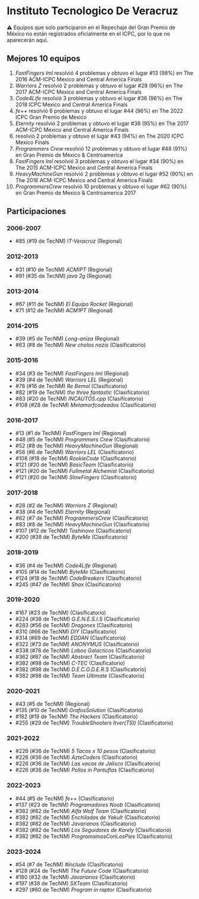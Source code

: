 # Instituto Tecnologico De Veracruz

:warning: Equipos que solo participaron en el Repechaje del Gran Premio de México no están registrados oficialmente en el ICPC, por lo que no aparecerán aquí.

## Mejores 10 equipos

1. _FastFingers lml_ resolvió 4 problemas y obtuvo el lugar #13 (98%) en The 2016 ACM-ICPC Mexico and Central America Finals
1. _Warriors Z_ resolvió 2 problemas y obtuvo el lugar #28 (96%) en The 2017 ACM-ICPC Mexico and Central America Finals
1. _Code4Life_ resolvió 3 problemas y obtuvo el lugar #36 (96%) en The 2018 ICPC Mexico and Central America Finals
1. _fe++_ resolvió 6 problemas y obtuvo el lugar #44 (96%) en The 2022 ICPC Gran Premio de Mexico
1. _Eternity_ resolvió 2 problemas y obtuvo el lugar #38 (95%) en The 2017 ACM-ICPC Mexico and Central America Finals
1. _<CodeBreakers/>_ resolvió 2 problemas y obtuvo el lugar #43 (94%) en The 2020 ICPC Mexico Finals
1. _Programmers Crew_ resolvió 12 problemas y obtuvo el lugar #48 (91%) en Gran Premio de Mexico & Centroamerica
1. _FastFingers lml_ resolvió 3 problemas y obtuvo el lugar #34 (90%) en The 2015 ACM-ICPC Mexico and Central America Finals
1. _HeavyMachineGun_ resolvió 2 problemas y obtuvo el lugar #52 (90%) en The 2016 ACM-ICPC Mexico and Central America Finals
1. _ProgrammersCrew_ resolvió 10 problemas y obtuvo el lugar #62 (90%) en Gran Premio de Mexico & Centroamerica 2017

## Participaciones

### 2006-2007

- #85 (#19 de TecNM) _IT-Veracruz_ (Regional)

### 2012-2013

- #31 (#10 de TecNM) _ACMIPT_ (Regional)
- #91 (#35 de TecNM) _java 2g_ (Regional)

### 2013-2014

- #67 (#11 de TecNM) _El Equipo Rocket_ (Regional)
- #71 (#12 de TecNM) _ACM1PT_ (Regional)

### 2014-2015

- #39 (#5 de TecNM) _Long-aniza_ (Regional)
- #63 (#8 de TecNM) _New cholos nazis_ (Clasificatorio)

### 2015-2016

- #34 (#3 de TecNM) _FastFingers lml_ (Regional)
- #39 (#4 de TecNM) _Warriors LEL_ (Regional)
- #78 (#16 de TecNM) _Re Bemol_ (Clasificatorio)
- #82 (#19 de TecNM) _the three fantastic_ (Clasificatorio)
- #83 (#20 de TecNM) _INCAUTOS.cpp_ (Clasificatorio)
- #108 (#28 de TecNM) _Metamorfcodeados_ (Clasificatorio)

### 2016-2017

- #13 (#1 de TecNM) _FastFingers lml_ (Regional)
- #48 (#5 de TecNM) _Programmers Crew_ (Clasificatorio)
- #52 (#8 de TecNM) _HeavyMachineGun_ (Regional)
- #56 (#6 de TecNM) _Warriors LEL_ (Clasificatorio)
- #108 (#18 de TecNM) _RookieCode_ (Clasificatorio)
- #121 (#20 de TecNM) _BasicTeam_ (Clasificatorio)
- #121 (#20 de TecNM) _Fullmetal Alchemist_ (Clasificatorio)
- #121 (#20 de TecNM) _SlowFingers_ (Clasificatorio)

### 2017-2018

- #28 (#2 de TecNM) _Warriors Z_ (Regional)
- #38 (#4 de TecNM) _Eternity_ (Regional)
- #62 (#7 de TecNM) _ProgrammersCrew_ (Clasificatorio)
- #83 (#8 de TecNM) _HeavyMachineGun_ (Clasificatorio)
- #107 (#12 de TecNM) _Toshinovo_ (Clasificatorio)
- #200 (#38 de TecNM) _ByteMe_ (Clasificatorio)

### 2018-2019

- #36 (#4 de TecNM) _Code4Life_ (Regional)
- #105 (#14 de TecNM) _ByteMe_ (Clasificatorio)
- #124 (#18 de TecNM) _CodeBreakers_ (Clasificatorio)
- #245 (#47 de TecNM) _Shax_ (Clasificatorio)

### 2019-2020

- #167 (#23 de TecNM) _<CodeBreakers/>_ (Clasificatorio)
- #224 (#38 de TecNM) _G.E.N.E.S.I.S_ (Clasificatorio)
- #283 (#56 de TecNM) _Dragones_ (Clasificatorio)
- #310 (#66 de TecNM) _DIY_ (Clasificatorio)
- #314 (#69 de TecNM) _EDDAN_ (Clasificatorio)
- #322 (#73 de TecNM) _ANONYMUS_ (Clasificatorio)
- #338 (#78 de TecNM) _Lobos Galacticos_ (Clasificatorio)
- #362 (#87 de TecNM) _Abstract Team_ (Clasificatorio)
- #382 (#98 de TecNM) _C-TEC_ (Clasificatorio)
- #382 (#98 de TecNM) _D.E.C.O.D.E.R.S_ (Clasificatorio)
- #382 (#98 de TecNM) _Team Ultimate_ (Clasificatorio)

### 2020-2021

- #43 (#5 de TecNM) _<CodeBreakers/>_ (Regional)
- #135 (#10 de TecNM) _GrafosSolution_ (Clasificatorio)
- #182 (#19 de TecNM) _The Hackers_ (Clasificatorio)
- #255 (#29 de TecNM) _TroubleShooters Itver(TSI)_ (Clasificatorio)

### 2021-2022

- #226 (#36 de TecNM) _5 Tacos x 10 pesos_ (Clasificatorio)
- #226 (#36 de TecNM) _AzteCoders_ (Clasificatorio)
- #226 (#36 de TecNM) _Las vacas de Jalisco_ (Clasificatorio)
- #226 (#36 de TecNM) _Pollos in Pantuflas_ (Clasificatorio)

### 2022-2023

- #44 (#5 de TecNM) _fe++_ (Clasificatorio)
- #137 (#23 de TecNM) _Programadores Noob_ (Clasificatorio)
- #382 (#82 de TecNM) _Alfa Wolf Team_ (Clasificatorio)
- #382 (#82 de TecNM) _Enchiladas de Yakult_ (Clasificatorio)
- #382 (#82 de TecNM) _Javarianos_ (Clasificatorio)
- #382 (#82 de TecNM) _Los Seguidores de Karely_ (Clasificatorio)
- #382 (#82 de TecNM) _ProgramamosConLosPies_ (Clasificatorio)

### 2023-2024

- #54 (#7 de TecNM) _#include<itverpower>_ (Clasificatorio)
- #128 (#24 de TecNM) _The Future Code_ (Clasificatorio)
- #180 (#32 de TecNM) _Javarianos_ (Clasificatorio)
- #197 (#38 de TecNM) _SXTeam_ (Clasificatorio)
- #297 (#60 de TecNM) _Program in raptor_ (Clasificatorio)



